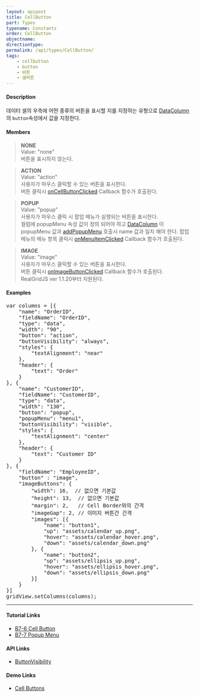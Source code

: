 ```yaml
---
layout: apipost
title: CellButton
part: Types
typename: Constants
order: CellButton
objectname: 
directiontype: 
permalink: /api/types/CellButton/
tags:
    - cellbutton
    - button
    - 버튼
    - 셀버튼
---
```


#### Description

데이터 셀의 우측에 어떤 종류의 버튼을 표시할 지를 지정하는 유형으로 [DataColumn](/api/types/DataColumn)의 `button`속성에서 값을 지정한다.

#### Members

> **NONE**  
> Value: "none"  
> 버튼을 표시하지 않는다.  

> **ACTION**  
> Value: "action"  
> 사용자가 마우스 클릭할 수 있는 버튼을 표시한다.    
> 버튼 클릭시 [onCellButtonClicked](/api/GridBase/onCellButtonClicked) Callback 함수가 호출된다.  

> **POPUP**   
> Value: "popup"  
> 사용자가 마우스 클릭 시 팝업 메뉴가 실행되는 버튼을 표시한다.     
> 컬럼에 popupMenu 속성 값이 정의 되어야 하고 [DataColumn](/api/types/DataColumn) 이 popupMenu 값과 [addPopupMenu](/api/GridBase/addPopupMenu) 호출시 name 값과 일치 해야 한다. 팝업 메뉴의 메뉴 항목 클릭시 [onMenuItemClicked](/api/GridBase/onMenuItemClicked) Callback 함수가 호출된다.    

> **IMAGE**  
> Value: "image"  
> 사용자가 마우스 클릭할 수 있는 버튼을 표시한다.    
> 버튼 클릭시 [onImageButtonClicked](/api/GridBase/onImageButtonClicked) Callback 함수가 호출된다.  
> RealGridJS ver 1.1.20부터 지원된다.  

#### Examples   

<pre class="prettyprint">
var columns = [{
    "name": "OrderID",
    "fieldName": "OrderID",
    "type": "data",
    "width": "90",
    "button": "action",
    "buttonVisibility": "always",
    "styles": {
        "textAlignment": "near"
    },
    "header": {
        "text": "Order"
    }
}, {
    "name": "CustomerID",
    "fieldName": "CustomerID",
    "type": "data",
    "width": "130",
    "button": "popup",
    "popupMenu": "menu1",
    "buttonVisibility": "visible",
    "styles": {
        "textAlignment": "center"
    },
    "header": {
        "text": "Customer ID"
    }
}, {
    "fieldName": "EmployeeID",
    "button" : "image",
    "imageButtons": {
        "width": 16,  // 없으면 기본값
        "height": 13,  // 없으면 기본값
        "margin": 2,   // Cell Border와의 간격
        "imageGap": 2, // 이미지 버튼간 간격
        "images": [{
            "name": "button1",
            "up": "assets/calendar_up.png",
            "hover": "assets/calendar_hover.png",
            "down": "assets/calendar_down.png"
        }, {
            "name": "button2",
            "up": "assets/ellipsis_up.png",
            "hover": "assets/ellipsis_hover.png",
            "down": "assets/ellipsis_down.png"
        }]
    }    
}]
gridView.setColumns(columns);
</pre>

---

#### Tutorial Links

* [B7-6 Cell Button](/tutorial/b7-6/)
* [B7-7 Popup Menu](/tutorial/b7-7/)

#### API Links

* [ButtonVisibility](/api/types/ButtonVisibility/)

#### Demo Links

* [Cell Buttons](http://demo.realgrid.com/CellComponent/CellButton/)



